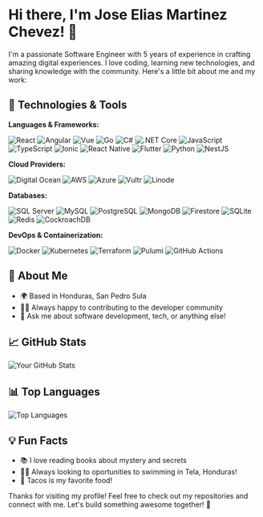 # Hi there, I'm Jose Elias Martinez Chevez! 👋

I'm a passionate Software Engineer with 5 years of experience in crafting amazing digital experiences. I love coding, learning new technologies, and sharing knowledge with the community. Here's a little bit about me and my work:

## 🚀 Technologies & Tools

**Languages & Frameworks:**  

![React](https://img.shields.io/badge/-React-61DAFB?logo=react&logoColor=white)
![Angular](https://img.shields.io/badge/-Angular-DD0031?logo=angular&logoColor=white)
![Vue](https://img.shields.io/badge/-Vue-4FC08D?logo=vue.js&logoColor=white)
![Go](https://img.shields.io/badge/-Go-00ADD8?logo=go&logoColor=white)
![C#](https://img.shields.io/badge/-C%23-239120?logo=c-sharp&logoColor=white)
![.NET Core](https://img.shields.io/badge/-.NET_Core-512BD4?logo=dotnet&logoColor=white)
![JavaScript](https://img.shields.io/badge/-JavaScript-F7DF1E?logo=javascript&logoColor=black)
![TypeScript](https://img.shields.io/badge/-TypeScript-007ACC?logo=typescript&logoColor=white)
![Ionic](https://img.shields.io/badge/-Ionic-3880FF?logo=ionic&logoColor=white)
![React Native](https://img.shields.io/badge/-React_Native-61DAFB?logo=react&logoColor=white)
![Flutter](https://img.shields.io/badge/-Flutter-02569B?logo=flutter&logoColor=white)
![Python](https://img.shields.io/badge/-Python-3776AB?logo=python&logoColor=white)
![NestJS](https://img.shields.io/badge/-NestJS-E0234E?logo=nestjs&logoColor=white)

**Cloud Providers:**  

![Digital Ocean](https://img.shields.io/badge/-Digital_Ocean-0080FF?logo=digitalocean&logoColor=white)
![AWS](https://img.shields.io/badge/-AWS-232F3E?logo=amazon-aws&logoColor=white)
![Azure](https://img.shields.io/badge/-Azure-0078D4?logo=microsoft-azure&logoColor=white)
![Vultr](https://img.shields.io/badge/-Vultr-007BFC?logo=vultr&logoColor=white)
![Linode](https://img.shields.io/badge/-Linode-00A95C?logo=linode&logoColor=white)


**Databases:**  

![SQL Server](https://img.shields.io/badge/-SQL_Server-CC2927?logo=microsoft-sql-server&logoColor=white)
![MySQL](https://img.shields.io/badge/-MySQL-4479A1?logo=mysql&logoColor=white)
![PostgreSQL](https://img.shields.io/badge/-PostgreSQL-336791?logo=postgresql&logoColor=white)
![MongoDB](https://img.shields.io/badge/-MongoDB-47A248?logo=mongodb&logoColor=white)
![Firestore](https://img.shields.io/badge/-Firestore-FFCA28?logo=firebase&logoColor=black)
![SQLite](https://img.shields.io/badge/-SQLite-003B57?logo=sqlite&logoColor=white)
![Redis](https://img.shields.io/badge/-Redis-DC382D?logo=redis&logoColor=white)
![CockroachDB](https://img.shields.io/badge/-CockroachDB-6933FF?logo=cockroachlabs&logoColor=white)

**DevOps & Containerization:**  

![Docker](https://img.shields.io/badge/-Docker-2496ED?logo=docker&logoColor=white)
![Kubernetes](https://img.shields.io/badge/-Kubernetes-326CE5?logo=kubernetes&logoColor=white)
![Terraform](https://img.shields.io/badge/-Terraform-623CE4?logo=terraform&logoColor=white)
![Pulumi](https://img.shields.io/badge/-Pulumi-4A3F78?logo=pulumi&logoColor=white)
![GitHub Actions](https://img.shields.io/badge/-GitHub_Actions-2088FF?logo=github-actions&logoColor=white)

## 🌟 About Me

- 🌍 Based in Honduras, San Pedro Sula
- 👨‍💻 Always happy to contributing to the developer community
- 💬 Ask me about software development, tech, or anything else!

## 📈 GitHub Stats

![Your GitHub Stats](https://github-readme-stats.vercel.app/api?username=je-martinez&show_icons=true&theme=radical)

## 📊 Top Languages

![Top Languages](https://github-readme-stats.vercel.app/api/top-langs/?username=je-martinez&layout=compact&theme=radical)

## 💡 Fun Facts

- 📚 I love reading books about mystery and secrets 
- 🏊🏻 Always looking to oportunities to swimming in Tela, Honduras! 
- 🌮 Tacos is my favorite food!

Thanks for visiting my profile! Feel free to check out my repositories and connect with me. Let's build something awesome together! 🚀
